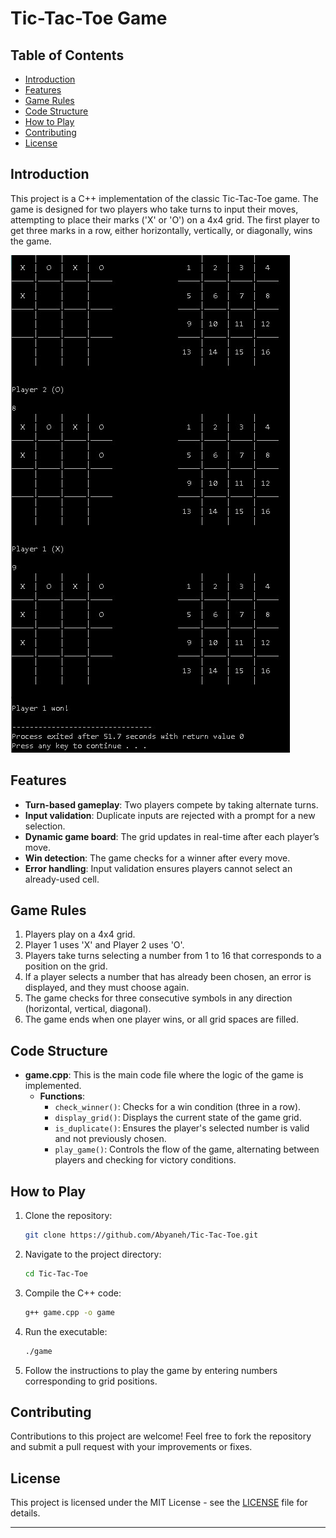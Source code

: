 

# Tic-Tac-Toe Game

## Table of Contents
- [Introduction](#introduction)
- [Features](#features)
- [Game Rules](#game-rules)
- [Code Structure](#code-structure)
- [How to Play](#how-to-play)
- [Contributing](#contributing)
- [License](#license)

## Introduction
This project is a C++ implementation of the classic Tic-Tac-Toe game. The game is designed for two players who take turns to input their moves, attempting to place their marks ('X' or 'O') on a 4x4 grid. The first player to get three marks in a row, either horizontally, vertically, or diagonally, wins the game.

![Demonstration](https://github.com/Abyaneh/tic-tac-toe/blob/main/picture/Demonstration.jpg)


## Features
- **Turn-based gameplay**: Two players compete by taking alternate turns.
- **Input validation**: Duplicate inputs are rejected with a prompt for a new selection.
- **Dynamic game board**: The grid updates in real-time after each player’s move.
- **Win detection**: The game checks for a winner after every move.
- **Error handling**: Input validation ensures players cannot select an already-used cell.

## Game Rules
1. Players play on a 4x4 grid.
2. Player 1 uses 'X' and Player 2 uses 'O'.
3. Players take turns selecting a number from 1 to 16 that corresponds to a position on the grid.
4. If a player selects a number that has already been chosen, an error is displayed, and they must choose again.
5. The game checks for three consecutive symbols in any direction (horizontal, vertical, diagonal).
6. The game ends when one player wins, or all grid spaces are filled.

## Code Structure
- **game.cpp**: This is the main code file where the logic of the game is implemented.
  - **Functions**:
    - `check_winner()`: Checks for a win condition (three in a row).
    - `display_grid()`: Displays the current state of the game grid.
    - `is_duplicate()`: Ensures the player's selected number is valid and not previously chosen.
    - `play_game()`: Controls the flow of the game, alternating between players and checking for victory conditions.

## How to Play
1. Clone the repository:
   ```bash
   git clone https://github.com/Abyaneh/Tic-Tac-Toe.git
   ```
2. Navigate to the project directory:
   ```bash
   cd Tic-Tac-Toe
   ```
3. Compile the C++ code:
   ```bash
   g++ game.cpp -o game
   ```
4. Run the executable:
   ```bash
   ./game
   ```
5. Follow the instructions to play the game by entering numbers corresponding to grid positions.

## Contributing
Contributions to this project are welcome! Feel free to fork the repository and submit a pull request with your improvements or fixes.

## License
This project is licensed under the MIT License - see the [LICENSE](https://github.com/Abyaneh/rotten_and_fresh/blob/main/LICENSE) file for details.

---

